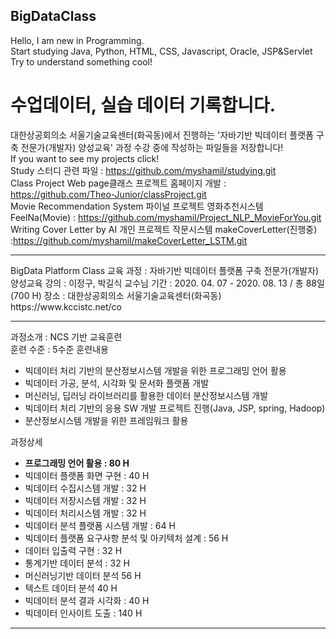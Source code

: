 ## BigDataClass
Hello, I am new in Programming.  
Start studying Java, Python, HTML, CSS, Javascript, Oracle, JSP&Servlet  
Try to understand something cool!

수업데이터, 실습 데이터 기록합니다.  
===================================
대한상공회의소 서울기술교육센터(화곡동)에서 진행하는 '자바기반 빅데이터 플랫폼 구축 전문가(개발자) 양성교육' 과정 수강 중에 작성하는 파일들을 저장합니다!<br>
If you want to see my projects click!<br>
Study 스터디 관련 파일 : https://github.com/myshamil/studying.git <br>
Class Project Web page클래스 프로젝트 홈페이지 개발 : https://github.com/Theo-Junior/classProject.git <br>
Movie Recommendation System 파이널 프로젝트 영화추천시스템 FeelNa(Movie) : https://github.com/myshamil/Project_NLP_MovieForYou.git <br> 
Writing Cover Letter by AI 개인 프로젝트 작문시스템 makeCoverLetter(진행중) :https://github.com/myshamil/makeCoverLetter_LSTM.git <br>


<hr>
BigData Platform Class
교육 과정 : 자바기반 빅데이터 플랫폼 구축 전문가(개발자) 양성교육    
강의 : 이정구, 박길식 교수님    
기간 : 2020. 04. 07 - 2020. 08. 13 / 총 88일(700 H)     
장소 : 대한상공회의소 서울기술교육센터(화곡동) https://www.kccistc.net/co

<hr> 

과정소개 : NCS 기반 교육훈련  
훈련 수준 : 5수준 
훈련내용  
* 빅데이터 처리 기반의 분산정보시스템 개발을 위한 프로그래밍 언어 활용
* 빅데이터 가공, 분석, 시각화 및 문서화 플랫폼 개발 
* 머신러닝, 딥러닝 라이브러리를 활용한 데이터 분산정보시스템 개발    
* 빅데이터 처리 기반의 응용 SW 개발 프로젝트 진행(Java, JSP, spring, Hadoop)    
* 분산정보시스템 개발을 위한 프레임워크 활용 

과정상세 
* **프로그래밍 언어 활용 : 80 H** 
* 빅데이터 플랫폼 화면 구현 : 40 H 
* 빅데이터 수집시스템 개발 : 32 H 
* 빅데이터 저장시스템 개발 : 32 H 
* 빅데이터 처리시스템 개발 : 32 H 
* 빅데이터 분석 플랫폼 시스템 개발 : 64 H 
* 빅데이터 플랫폼 요구사항 분석 및 아키텍처 설계 : 56 H
* 데이터 입출력 구현 : 32 H 
* 통계기반 데이터 분석 : 32 H 
* 머신러닝기반 데이터 분석 56 H
* 텍스트 데이터 분석 40 H
* 빅데이터 분석 결과 시각화 : 40 H 
* 빅데이터 인사이트 도출 : 140 H 
  

<hr>
